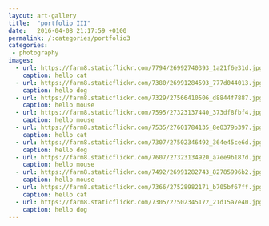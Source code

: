 ```yaml
---
layout: art-gallery
title:  "portfolio III"
date:   2016-04-08 21:17:59 +0100
permalink: /:categories/portfolio3
categories:
 - photography
images:
  - url: https://farm8.staticflickr.com/7794/26992740393_1a21f6e31d.jpg
    caption: hello cat
  - url: https://farm8.staticflickr.com/7380/26991284593_777d044013.jpg
    caption: hello dog
  - url: https://farm8.staticflickr.com/7329/27566410506_d8844f7887.jpg
    caption: hello mouse
  - url: https://farm8.staticflickr.com/7595/27323137440_373df8fbf4.jpg
    caption: hello mouse
  - url: https://farm8.staticflickr.com/7535/27601784135_8e0379b397.jpg
    caption: hello cat
  - url: https://farm8.staticflickr.com/7307/27502346492_364e45ce6d.jpg
    caption: hello dog
  - url: https://farm8.staticflickr.com/7607/27323134920_a7ee9b187d.jpg
    caption: hello mouse
  - url: https://farm8.staticflickr.com/7492/26991282743_82785996b2.jpg
    caption: hello mouse
  - url: https://farm8.staticflickr.com/7366/27528982171_b705bf67ff.jpg
    caption: hello cat
  - url: https://farm8.staticflickr.com/7305/27502345172_21d15a7e40.jpg
    caption: hello dog
---
```

